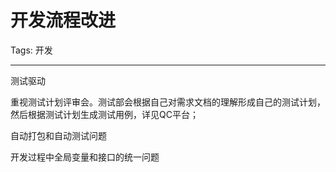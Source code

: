 # 开发流程改进
Tags: 开发

------

测试驱动

重视测试计划评审会。测试部会根据自己对需求文档的理解形成自己的测试计划，然后根据测试计划生成测试用例，详见QC平台；

自动打包和自动测试问题


开发过程中全局变量和接口的统一问题